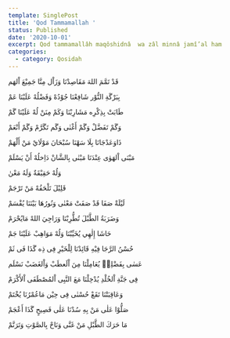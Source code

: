 ```yaml
---
template: SinglePost
title: 'Qod Tammamallah '
status: Published
date: '2020-10-01'
excerpt: Qod tammamallâh maqôshidnâ  wa zâl minnâ jamî’al ham
categories:
  - category: Qosidah
---
```

                              
قَدْ تَمَّمَ اللهَ مَقَاصِدْنَا  وَزَاْل مِنَّا جَمِيْعَ اْلهَم  
بِبَرْگَةِ النُّوْر شَافِعْنَا  جُوْدُهْ وَفَضْلُهْ عَلَيْنَا عَمْ  

طَابَتْ بِذِکْرِه مَشَارِبْنَا  وَکَمْ مِنَنْ لُهْ عَلَيْنَا گَمْ  

وَگَمْ تَفَضَّلْ وَگَمْ أَغْنٰی  وَگَم تَگَرَّمْ وَگَمْ أَنْعَمْ  

ذَاوَعَدْجَانَا بِلَا سَهْنَا  سُبْحَانَ مَوْلَايْ مَنْ أَلْهَمْ 
 
مَبْنَی اْلهَوٰی عِنْدَنَا مَبْنٰی  بِالشَّانْ دَاِخلُهْ أَنْ يَسْلَمْ 
 
وَلُهْ حَقِيْقَةٌ وَلَهُ مَعْنٰ 
   
  قَلِيْلَ تَلْحَقُهْ مَنْ تَرْجَمْ 
 
لَيْلَةْ صَفَا قَدْ صَفَتْ مَعْنٰی  وَنُورُهَا بَيْنَنَا يُقْسَمْ 
 
وَضَرَبَةُ الطَّبْلَ تُطُّرِبْنَا  وَرَاجِيَ اللهْ مَايُحْرَمْ  

حَاشَا إِلٰهِي يُخَيِّبْنَا  وَلُهْ مَوَاهِبْ عَلَيْنَا جَمْ  


حُسْنُ الرَّجَا فِيْهِ قَائِدْنَا  لِلْخَيْرِ فِی ذِه گَذَا فَی ثَمْ 
 
عَسٰی بِفَضْلِهٖ يُعَامِلْنَا  مِنَ اْلَعطَبْ وَاْلغَضَبْ نَسْلَم
    
فِی جَنَّةِ اْلخُلْدِ يُدْخِلْنَا مَعَ النَّبِی اْلمُصْطَفَی اْلأَکْرَمْ 
 
وَعَاقِبَتْنَا تَقَعْ حُسْنٰی فِی حِيْن مَاعُمْرُنَا يُخْتَمْ 
 
صَلُّوْا عَلٰی مَنْ بِهِ سُدْنَا  عَلٰی فَصِيحٍ گَذَا أَعْجَمْ
  
مَا حَرَكَ الطَّبْلِ مَنْ غَنَّی  وَنَاحْ بِالصَّوْتِ وَتَرَنَّمْ  
